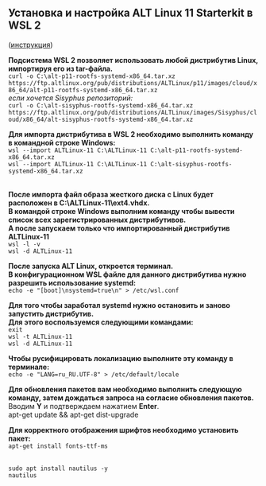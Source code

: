 ## Установка и настройка ALT Linux 11 Starterkit в WSL 2
([инструкция](https://быстрыеотчеты.рф/blogs/wsl-fastreport-fastcube))

**Подсистема WSL 2 позволяет использовать любой дистрибутив Linux, импортируя его из tar-файла.**
<br/>	`curl -o C:\alt-p11-rootfs-systemd-x86_64.tar.xz https://ftp.altlinux.org/pub/distributions/ALTLinux/p11/images/cloud/x86_64/alt-p11-rootfs-systemd-x86_64.tar.xz`
<br/> *если хочется Sisyphus репозиторий:*
<br/> `curl -o C:\alt-sisyphus-rootfs-systemd-x86_64.tar.xz https://ftp.altlinux.org/pub/distributions/ALTLinux/images/Sisyphus/cloud/x86_64/alt-sisyphus-rootfs-systemd-x86_64.tar.xz`

**Для импорта дистрибутива в WSL 2 необходимо выполнить команду в командной строке Windows:**
<br/>	`wsl --import ALTLinux-11 C:\ALTLinux-11 C:\alt-p11-rootfs-systemd-x86_64.tar.xz`
<br/>	`wsl --import ALTLinux-11 C:\ALTLinux-11 C:\alt-sisyphus-rootfs-systemd-x86_64.tar.xz`

<br/> **После импорта файл образа жесткого диска с Linux будет расположен в C:\ALTLinux-11\ext4.vhdx.**
<br/> **В командой строке Windows выполним команду чтобы вывести список всех зарегистрированных дистрибутивов.**
<br/> **А после запускаем только что импортированный дистрибутив ALTLinux-11**
<br/>	`wsl -l -v`
<br/>	`wsl -d ALTLinux-11`

**После запуска ALT Linux, откроется терминал.**
<br/> **В конфигурационном WSL файле для данного дистрибутива нужно разрешить использование systemd:**
<br/> `echo -e "[boot]\nsystemd=true\n" > /etc/wsl.conf`

**Для того чтобы заработал systemd нужно остановить и заново запустить дистрибутив.**
<br/> **Для этого воспользуемся следующими командами:**
<br/>	`exit`
<br/>	`wsl -t ALTLinux-11`
<br/>	`wsl -d ALTLinux-11`

**Чтобы русифицировать локализацию выполните эту команду в терминале:**
<br/>	`echo -e "LANG=ru_RU.UTF-8" > /etc/default/locale`

**Для обновления пакетов вам необходимо выполнить следующую команду, затем дождаться запроса на согласие обновления пакетов.**
<br/> Вводим **Y** и подтверждаем нажатием **Enter**.
<br/>	apt-get update && apt-get dist-upgrade
	
**Для корректного отображения шрифтов необходимо установить пакет:**
<br/>	`apt-get install fonts-ttf-ms`
	
<br/> `sudo apt install nautilus -y`
<br/> `nautilus`

